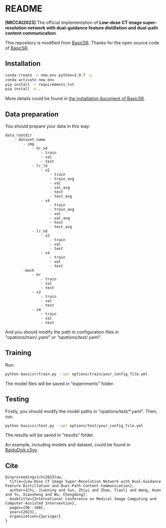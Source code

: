 # README
**[MICCAI2023]** The official implementation of **Low-dose CT image super-resolution network with dual-guidance feature distillation and dual-path content communication**.

This repository is modified from [BasicSR](https://github.com/XPixelGroup/BasicSR). Thanks for the open source code of [BasicSR](https://github.com/XPixelGroup/BasicSR).
## Installation
```bash
conda create -n new_env python=3.9.7 -y
conda activate new_env
pip install -r requirements.txt
pip install -e .
```
More details could be found in [the installation ducoment of BasicSR](https://github.com/XPixelGroup/BasicSR/blob/master/docs/INSTALL.md).
## Data preparation
You should prepare your data in this way:
```
data_rootdir
    - dataset_name
        - img
            - hr_nd
                - train
                - val
                - test
            - lr_ld
                - x2
                    - train
                    - train_avg
                    - val
                    - val_avg
                    - test
                    - test_avg
                - x4
                    - train
                    - train_avg
                    - val
                    - val_avg
                    - test
                    - test_avg
            - lr_nd
                - x2
                    - train
                    - val
                    - test
                - x4
                    - train
                    - val
                    - test
        -mask
            - hr
                - train
                - val
                - test
            - x2
                - train
                - val
                - test
            - x4
                - train
                - val
                - test
```
And you should modify the path in configuration files in "opations/train/*.yaml" or "opations/test/*.yaml".
## Training
Run:
```bash
python basicsr/train.py --opt options/train/your_config_file.yml
```
The model files will be saved in "experiments" folder.
## Testing
Firstly, you should modify the model paths in "opations/test/*.yaml".
Then, run:
```bash
python basicsr/test.py --opt options/test/your_config_file.yml
```
The results will be saved in "results" folder.

An example, including models and dataset, could be found in [BaiduDisk:z3gy](https://pan.baidu.com/s/1l7lXLCOJWeQVZOt_ldtGbg).

## Cite
```
@inproceedings{chi2023low,
  title={Low-Dose CT Image Super-Resolution Network with Dual-Guidance Feature Distillation and Dual-Path Content Communication},
  author={Chi, Jianning and Sun, Zhiyi and Zhao, Tianli and Wang, Huan and Yu, Xiaosheng and Wu, Chengdong},
  booktitle={International Conference on Medical Image Computing and Computer-Assisted Intervention},
  pages={98--108},
  year={2023},
  organization={Springer}
}
```